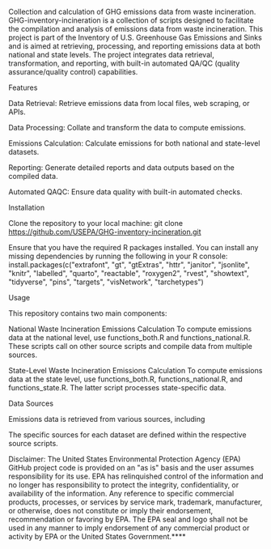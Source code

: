 Collection and calculation of GHG emissions data from waste incineration. 
GHG-inventory-incineration is a collection of scripts designed to facilitate the compilation and analysis of emissions data from waste incineration. 
This project is part of the Inventory of U.S. Greenhouse Gas Emissions and Sinks and is aimed at retrieving, processing, and reporting emissions data at
both national and state levels. The project integrates data retrieval, transformation, and reporting, with built-in automated QA/QC (quality assurance/quality control) 
capabilities.

Features

Data Retrieval: Retrieve emissions data from local files, web scraping, or APIs.

Data Processing: Collate and transform the data to compute emissions.

Emissions Calculation: Calculate emissions for both national and state-level datasets.

Reporting: Generate detailed reports and data outputs based on the compiled data.

Automated QAQC: Ensure data quality with built-in automated checks.

Installation

Clone the repository to your local machine: git clone https://github.com/USEPA/GHG-inventory-incineration.git

Ensure that you have the required R packages installed. 
You can install any missing dependencies by running the following in your R console: install.packages(c("extrafont", "gt", "gtExtras", "httr", "janitor", "jsonlite", "knitr", "labelled", "quarto", "reactable", "roxygen2", "rvest", "showtext", "tidyverse", "pins", "targets", "visNetwork", "tarchetypes")

Usage

This repository contains two main components:

National Waste Incineration Emissions Calculation To compute emissions data at the national level, use functions_both.R and functions_national.R. These scripts call on other source scripts and compile data from multiple sources.

State-Level Waste Incineration Emissions Calculation To compute emissions data at the state level, use functions_both.R, functions_national.R, and functions_state.R. The latter script processes state-specific data.

Data Sources

Emissions data is retrieved from various sources, including

The specific sources for each dataset are defined within the respective source scripts.

Disclaimer: The United States Environmental Protection Agency (EPA) GitHub project code is provided on an "as is" basis and the user assumes responsibility for its use. EPA has relinquished control of the information and no longer has responsibility to protect the integrity, confidentiality, or availability of the information. Any reference to specific commercial products, processes, or services by service mark, trademark, manufacturer, or otherwise, does not constitute or imply their endorsement, recommendation or favoring by EPA. The EPA seal and logo shall not be used in any manner to imply endorsement of any commercial product or activity by EPA or the United States Government.****
